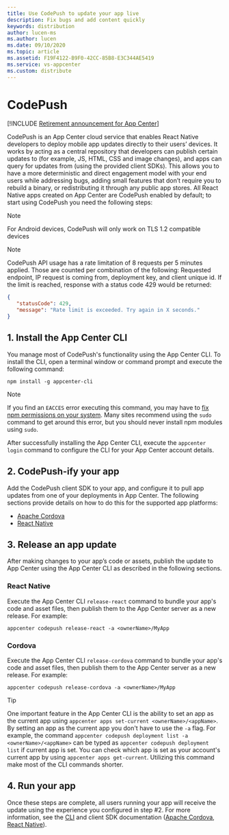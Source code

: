 ```yaml
---
title: Use CodePush to update your app live
description: Fix bugs and add content quickly
keywords: distribution
author: lucen-ms
ms.author: lucen
ms.date: 09/10/2020
ms.topic: article
ms.assetid: F19F4122-B9F0-42CC-85B8-E3C344AE5419
ms.service: vs-appcenter
ms.custom: distribute
---
```


# CodePush

[!INCLUDE [Retirement announcement for App Center](../../includes/retirement.md)]

CodePush is an App Center cloud service that enables React Native developers to deploy mobile app updates directly to their users’ devices. It works by acting as a central repository that developers can publish certain updates to (for example, JS, HTML, CSS and image changes), and apps can query for updates from (using the provided client SDKs). This allows you to have a more deterministic and direct engagement model with your end users while addressing bugs, adding small features that don’t require you to rebuild a binary, or redistributing it through any public app stores. All React Native apps created on App Center are CodePush enabled by default; to start using CodePush you need the following steps:

> [!NOTE]
> For Android devices, CodePush will only work on TLS 1.2 compatible devices

> [!NOTE]
> CodePush API usage has a rate limitation of 8 requests per 5 minutes applied. Those are counted per combination of the following: Requested endpoint, IP request is coming from, deployment key, and client unique id. If the limit is reached, response with a status code 429 would be returned:
> ```json
> {
>    "statusCode": 429,
>    "message": "Rate limit is exceeded. Try again in X seconds."
> }
> ```

## 1. Install the App Center CLI
You manage most of CodePush's functionality using the App Center CLI. To install the CLI, open a terminal window or command prompt and execute the following command:

```shell
npm install -g appcenter-cli
```

> [!NOTE]
> If you find an `EACCES` error executing this command, you may have to [fix npm permissions on your system](https://docs.npmjs.com/getting-started/fixing-npm-permissions). Many sites recommend using the `sudo` command to get around this error, but you should never install npm modules using `sudo`.

 After successfully installing the App Center CLI, execute the `appcenter login` command to configure the CLI for your App Center account details.

## 2. CodePush-ify your app

Add the CodePush client SDK to your app, and configure it to pull app updates from one of your deployments in App Center. The following sections provide details on how to do this for the supported app platforms:

- [Apache Cordova][cordova]
- [React Native][react-native]

## 3. Release an app update

After making changes to your app’s code or assets, publish the update to App Center using the App Center CLI as described in the following sections.

### React Native

Execute the App Center CLI `release-react` command to bundle your app's code and asset files, then publish them to the App Center server as a new release. For example:

```shell
appcenter codepush release-react -a <ownerName>/MyApp
```

### Cordova

Execute the App Center CLI `release-cordova` command to bundle your app's code and asset files, then publish them to the App Center server as a new release. For example:

```shell
appcenter codepush release-cordova -a <ownerName>/MyApp
```

> [!TIP]
> One important feature in the App Center CLI is the ability to set an app as the current app using `appcenter apps set-current <ownerName>/<appName>`. By setting an app as the current app you don't have to use the `-a` flag. For example, the command `appcenter codepush deployment list -a <ownerName>/<appName>` can be typed as `appcenter codepush deployment list` if current app is set. You can check which app is set as your account's current app by using `appcenter apps get-current`. Utilizing this command make most of the CLI commands shorter.

## 4. Run your app

Once these steps are complete, all users running your app will receive the update using the experience you configured in step #2. For more information, see the [CLI][cli] and client SDK documentation ([Apache Cordova][cordova], [React Native][react-native]).

[cordova]:./cordova.md#getting-started
[react-native]:./rn-get-started.md
[cli]:./cli.md#getting-started
